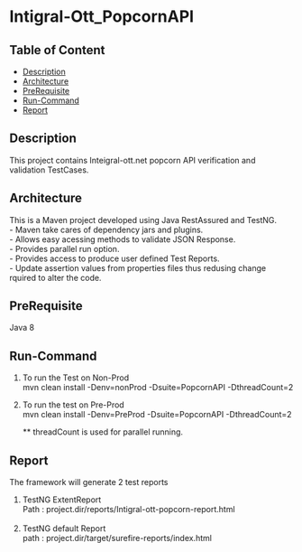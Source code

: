 # Intigral-Ott_PopcornAPI

## Table of Content
- [Description](#description)
- [Architecture](#architecture)
- [PreRequisite](#prerequisite)
- [Run-Command](#run-command)
- [Report](#report)

## Description
   This project contains Inteigral-ott.net popcorn API verification and validation TestCases.
## Architecture
  This is a Maven project developed using Java RestAssured and TestNG.<br/>
    - Maven take cares of dependency jars and plugins.<br/>
    - Allows easy acessing methods to validate JSON Response.<br/> 
    - Provides parallel run option.<br/>
    - Provides access to produce user defined Test Reports.<br/>
    - Update assertion values from properties files thus redusing change rquired to alter the code.<br/>
    
  
## PreRequisite
  Java 8
  
## Run-Command
  1. To run the Test on Non-Prod<br/>
      mvn clean install -Denv=nonProd -Dsuite=PopcornAPI -DthreadCount=2 <br/>
      
  2.  To run the test on Pre-Prod<br/>
      mvn clean install -Denv=PreProd -Dsuite=PopcornAPI -DthreadCount=2<br/>
      
      ** threadCount is used for parallel running. 
      
## Report
   The framework will generate 2 test reports<br/>
   1. TestNG ExtentReport <br/>
      Path : project.dir/reports/Intigral-ott-popcorn-report.html<br/>
      <br/>
   2. TestNG default Report <br/>
      path : project.dir/target/surefire-reports/index.html
         
# 
